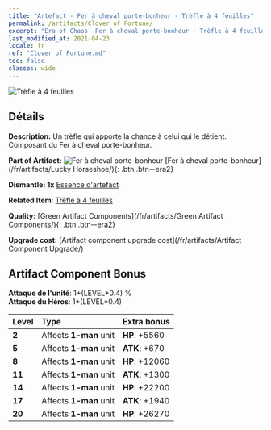 ```yaml
---
title: "Artefact - Fer à cheval porte-bonheur - Trèfle à 4 feuilles"
permalink: /artifacts/Clover of Fortune/
excerpt: "Era of Chaos  Fer à cheval porte-bonheur - Trèfle à 4 feuilles. Un trèfle qui apporte la chance à celui qui le détient. Composant du Fer à cheval porte-bonheur."
last_modified_at: 2021-04-23
locale: fr
ref: "Clover of Fortune.md"
toc: false
classes: wide
---
```


 ![Trèfle à 4 feuilles](/images/t/artifact_40121.png)



## Détails

 **Description:** Un trèfle qui apporte la chance à celui qui le détient. Composant du Fer à cheval porte-bonheur.

 **Part of Artifact:** ![Fer à cheval porte-bonheur](/images/t/icon_artifact_12.png) [Fer à cheval porte-bonheur](/fr/artifacts/Lucky Horseshoe/){: .btn .btn--era2}

 **Dismantle: 1x** [Essence d'artefact](/ItemsFR/con_905/)

 **Related Item**: [Trèfle à 4 feuilles](/ItemsFR/art_109/)

 **Quality:** [Green Artifact Components](/fr/artifacts/Green Artifact Components/){: .btn .btn--era2}

 **Upgrade cost:** [Artifact component upgrade cost](/fr/artifacts/Artifact Component Upgrade/)

## Artifact Component Bonus

  **Attaque de l'unité**: 1+(LEVEL\*0.4) %<br/>**Attaque du Héros**: 1+(LEVEL\*0.4)

  |  Level  | Type |    Extra bonus  | 
  |:--------|:-----|:----------------| 
  | **2** | Affects **1-man** unit | **HP**: +5560 | 
  | **5** | Affects **1-man** unit | **ATK**: +670 | 
  | **8** | Affects **1-man** unit | **HP**: +12060 | 
  | **11** | Affects **1-man** unit | **ATK**: +1300 | 
  | **14** | Affects **1-man** unit | **HP**: +22200 | 
  | **17** | Affects **1-man** unit | **ATK**: +1940 | 
  | **20** | Affects **1-man** unit | **HP**: +26270 | 

